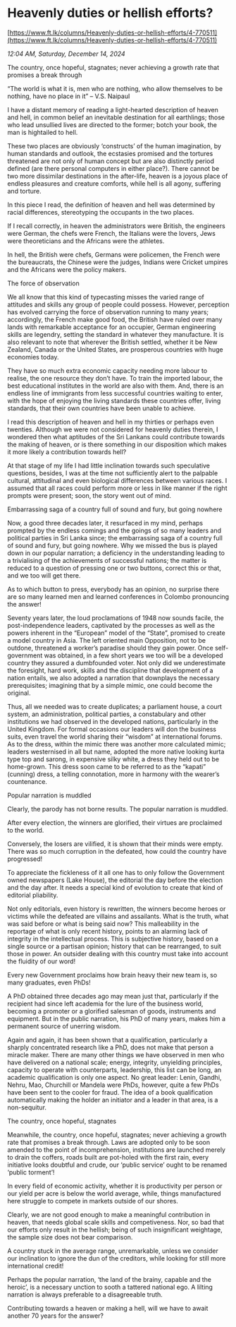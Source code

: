 # Heavenly duties or hellish efforts?

[https://www.ft.lk/columns/Heavenly-duties-or-hellish-efforts/4-770511](https://www.ft.lk/columns/Heavenly-duties-or-hellish-efforts/4-770511)

*12:04 AM, Saturday, December 14, 2024*

The country, once hopeful, stagnates; never achieving a growth rate that promises a break through

“The world is what it is, men who are nothing, who allow themselves to be nothing, have no place in it”   – V.S. Naipaul

I have a distant memory of reading a light-hearted description of heaven and hell, in common belief an inevitable destination for all earthlings; those who lead unsullied lives are directed to the former; botch your book, the man is hightailed to hell.

These two places are obviously ‘constructs’ of the human imagination, by human standards and outlook, the ecstasies promised and the tortures threatened are not only of human concept but are also distinctly period defined (are there personal computers in either place?). There cannot be two more dissimilar destinations in the after-life, heaven is a joyous place of endless pleasures and creature comforts, while hell is all agony, suffering and torture.

In this piece I read, the definition of heaven and hell was determined by racial differences, stereotyping the occupants in the two places.

If I recall correctly, in heaven the administrators were British, the engineers were German, the chefs were French, the Italians were the lovers, Jews were theoreticians and the Africans were the athletes.

In hell, the British were chefs, Germans were policemen, the French were the bureaucrats, the Chinese were the judges, Indians were Cricket umpires and the Africans were the policy makers.

The force of observation

We all know that this kind of typecasting misses the varied range of attitudes and skills any group of people could possess. However, perception has evolved carrying the force of observation running to many years; accordingly, the French make good food, the British have ruled over many lands with remarkable acceptance for an occupier, German engineering skills are legendry, setting the standard in whatever they manufacture. It is also relevant to note that wherever the British settled, whether it be New Zealand, Canada or the United States, are prosperous countries with huge economies today.

They have so much extra economic capacity needing more labour to realise, the one resource they don’t have. To train the imported labour, the best educational institutes in the world are also with them. And, there is an endless line of immigrants from less successful countries waiting to enter, with the hope of enjoying the living standards these countries offer, living standards, that their own countries have been unable to achieve.

I read this description of heaven and hell in my thirties or perhaps even twenties. Although we were not considered for heavenly duties therein, I wondered then what aptitudes of the Sri Lankans could contribute towards the making of heaven, or is there something in our disposition which makes it more likely a contribution towards hell?

At that stage of my life I had little inclination towards such speculative questions, besides, I was at the time not sufficiently alert to the palpable cultural, attitudinal and even biological differences between various races. I assumed that all races could perform more or less in like manner if the right prompts were present; soon, the story went out of mind.

Embarrassing saga of a country full of sound and fury, but going nowhere

Now, a good three decades later, it resurfaced in my mind, perhaps prompted by the endless comings and the goings of so many leaders and political parties in Sri Lanka since; the embarrassing saga of a country full of sound and fury, but going nowhere. Why we missed the bus is played down in our popular narration; a deficiency in the understanding leading to a trivialising of the achievements of successful nations; the matter is reduced to a question of pressing one or two buttons, correct this or that, and we too will get there.

As to which button to press, everybody has an opinion, no surprise there are so many learned men and learned conferences in Colombo pronouncing the answer!

Seventy years later, the loud proclamations of 1948 now sounds facile, the post-independence leaders, captivated by the processes as well as the powers inherent in the “European” model of the “State”, promised to create a model country in Asia. The left oriented main Opposition, not to be outdone, threatened a worker’s paradise should they gain power. Once self-government was obtained, in a few short years we too will be a developed country they assured a dumbfounded voter. Not only did we underestimate the foresight, hard work, skills and the discipline that development of a nation entails, we also adopted a narration that downplays the necessary prerequisites; imagining that by a simple mimic, one could become the original.

Thus, all we needed was to create duplicates; a parliament house, a court system, an administration, political parties, a constabulary and other institutions we had observed in the developed nations, particularly in the United Kingdom. For formal occasions our leaders will don the business suits, even travel the world sharing their “wisdom” at international forums. As to the dress, within the mimic there was another more calculated mimic; leaders westernised in all but name, adopted the more native looking kurta type top and sarong, in expensive silky white, a dress they held out to be home-grown. This dress soon came to be referred to as the “kapati” (cunning) dress, a telling connotation, more in harmony with the wearer’s countenance.

Popular narration is muddled

Clearly, the parody has not borne results. The popular narration is muddled.

After every election, the winners are glorified, their virtues are proclaimed to the world.

Conversely, the losers are vilified, it is shown that their minds were empty. There was so much corruption in the defeated, how could the country have progressed!

To appreciate the fickleness of it all one has to only follow the Government owned newspapers (Lake House), the editorial the day before the election and the day after. It needs a special kind of evolution to create that kind of editorial pliability.

Not only editorials, even history is rewritten, the winners become heroes or victims while the defeated are villains and assailants. What is the truth, what was said before or what is being said now? This malleability in the reportage of what is only recent history, points to an alarming lack of integrity in the intellectual process. This is subjective history, based on a single source or a partisan opinion; history that can be rearranged, to suit those in power. An outsider dealing with this country must take into account the fluidity of our word!

Every new Government proclaims how brain heavy their new team is, so many graduates, even PhDs!

A PhD obtained three decades ago may mean just that, particularly if the recipient had since left academia for the lure of the business world, becoming a promoter or a glorified salesman of goods, instruments and equipment. But in the public narration, his PhD of many years, makes him a permanent source of unerring wisdom.

Again and again, it has been shown that a qualification, particularly a sharply concentrated research like a PhD, does not make that person a miracle maker. There are many other things we have observed in men who have delivered on a national scale; energy, integrity, unyielding principles, capacity to operate with counterparts, leadership, this list can be long, an academic qualification is only one aspect. No great leader: Lenin, Gandhi, Nehru, Mao, Churchill or Mandela were PhDs, however, quite a few PhDs have been sent to the cooler for fraud. The idea of a book qualification automatically making the holder an initiator and a leader in that area, is a non-sequitur.

The country, once hopeful, stagnates

Meanwhile, the country, once hopeful, stagnates; never achieving a growth rate that promises a break through. Laws are adopted only to be soon amended to the point of incomprehension, institutions are launched merely to drain the coffers, roads built are pot-holed with the first rain, every initiative looks doubtful and crude, our ‘public service’ ought to be renamed ‘public torment’!

In every field of economic activity, whether it is productivity per person or our yield per acre is below the world average, while, things manufactured here struggle to compete in markets outside of our shores.

Clearly, we are not good enough to make a meaningful contribution in heaven, that needs global scale skills and competiveness. Nor, so bad that our efforts only result in the hellish; being of such insignificant weightage, the sample size does not bear comparison.

A country stuck in the average range, unremarkable, unless we consider our inclination to ignore the dun of the creditors, while looking for still more international credit!

Perhaps the popular narration, ‘the land of the brainy, capable and the heroic’, is a necessary unction to sooth a tattered national ego. A lilting narration is always preferable to a disagreeable truth.

Contributing towards a heaven or making a hell, will we have to await another 70 years for the answer?

